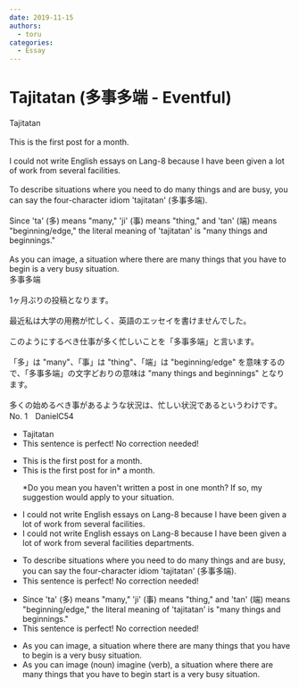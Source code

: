 ```yaml
---
date: 2019-11-15
authors:
  - toru
categories:
  - Essay
---
```


<h1 id="subject_show">Tajitatan (多事多端 - Eventful)</h1>
<div class="date" hidden>Nov 15, 2019 22:30</div>
<div id="post"><div id="body_show_ori">
Tajitatan<br/><br/>This is the first post for a month.<br/><br/>I could not write English essays on Lang-8 because I have been given a lot of work from several facilities.<br/><br/>To describe situations where you need to do many things and are busy, you can say the four-character idiom 'tajitatan' (多事多端).<br/><br/>Since 'ta' (多) means "many," 'ji' (事) means "thing," and 'tan' (端) means "beginning/edge," the literal meaning of 'tajitatan' is "many things and beginnings."<br/><br/>As you can image, a situation where there are many things that you have to begin is a very busy situation.
</div></div>

<!-- more -->

<div id="post_ja"><div id="body_show_mo">
多事多端<br/><br/>1ヶ月ぶりの投稿となります。<br/><br/>最近私は大学の用務が忙しく、英語のエッセイを書けませんでした。<br/><br/>このようにするべき仕事が多く忙しいことを「多事多端」と言います。<br/><br/>「多」は "many"、「事」は "thing"、「端」は "beginning/edge" を意味するので、「多事多端」の文字どおりの意味は "many things and beginnings" となります。<br/><br/>多くの始めるべき事があるような状況は、忙しい状況であるというわけです。
</div></div>
<div id="block"><div class="first_name"> No. 1　<span class="just_name">DanielC54</span></div><div id="block2">
<ul class="correction_field">
<li class="incorrect">Tajitatan</li>
<li class="corrected perfect">This sentence is perfect! No correction needed!</li>
</ul>
<ul class="correction_field">
<li class="incorrect">This is the first post for a month.</li>
<li class="corrected correct">
This is the first post <span class="sline">for</span> <span class="f_red">in* </span>a month.
<p class="correction_comment">*Do you mean you haven't written a post in one month? If so, my suggestion would apply to your situation.</p>
</li>
</ul>
<ul class="correction_field">
<li class="incorrect">I could not write English essays on Lang-8 because I have been given a lot of work from several facilities.</li>
<li class="corrected correct">
I could not write English essays on Lang-8 because I have been given a lot of work from several <span class="sline">facilities</span> <span class="f_red">departments.</span>
</li>
</ul>
<ul class="correction_field">
<li class="incorrect">To describe situations where you need to do many things and are busy, you can say the four-character idiom 'tajitatan' (多事多端).</li>
<li class="corrected perfect">This sentence is perfect! No correction needed!</li>
</ul>
<ul class="correction_field">
<li class="incorrect">Since 'ta' (多) means "many," 'ji' (事) means "thing," and 'tan' (端) means "beginning/edge," the literal meaning of 'tajitatan' is "many things and beginnings."</li>
<li class="corrected perfect">This sentence is perfect! No correction needed!</li>
</ul>
<ul class="correction_field">
<li class="incorrect">As you can image, a situation where there are many things that you have to begin is a very busy situation.</li>
<li class="corrected correct">
As you can <span class="sline">image </span> <span class="f_blue">(noun)</span> <span class="f_red">imagine (verb)</span>, a situation where there are many things that you have to <span class="sline">begin</span> <span class="f_red">start </span>is a very busy situation.
</li>
</ul>
</div></div>
